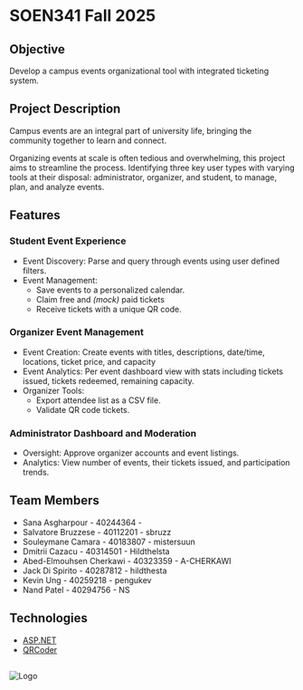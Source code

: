 
# SOEN341 Fall 2025

## Objective
Develop a campus events organizational tool with integrated ticketing system.
## Project Description
Campus events are an integral part of university life, bringing the community together to learn and connect. 

Organizing events at scale is often tedious and overwhelming, this project aims to streamline the process. Identifying three key user types with varying tools at their disposal: administrator, organizer, and student, to manage, plan, and analyze events.

## Features
### Student Event Experience
- Event Discovery: Parse and query through events using user defined filters.
- Event Management:
  - Save events to a personalized calendar.
  - Claim free and *(mock)* paid tickets
  - Receive tickets with a unique QR code.
### Organizer Event Management
- Event Creation: Create events with titles, descriptions, date/time, locations, ticket price, and capacity
- Event Analytics: Per event dashboard view with stats including tickets issued, tickets redeemed, remaining capacity.
- Organizer Tools:
  - Export attendee list as a CSV file.
  - Validate QR code tickets.
### Administrator Dashboard and Moderation
- Oversight: Approve organizer accounts and event listings.
- Analytics: View number of events, their tickets issued, and participation trends.

## Team Members
- Sana Asgharpour          - 40244364 -
- Salvatore Bruzzese       - 40112201 - sbruzz
- Souleymane Camara        - 40183807 - mistersuun
- Dmitrii Cazacu           - 40314501 - Hildthelsta
- Abed-Elmouhsen Cherkawi  - 40323359 - A-CHERKAWI
- Jack Di Spirito          - 40287812 - hildthesta
- Kevin Ung                - 40259218 - pengukev
- Nand Patel               - 40294756 - NS
## Technologies
- [ASP.NET](https://dotnet.microsoft.com/en-us/apps/aspnet)
- [QRCoder](https://github.com/codebude/QRCoder)

## 


![Logo](https://upload.wikimedia.org/wikipedia/fr/9/97/Universit%C3%A9_Concordia_%28logo%29.svg)

